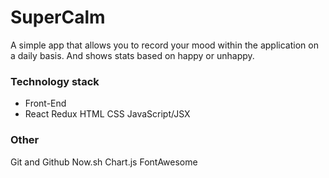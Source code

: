 # SuperCalm
A simple app that allows you to record your mood within the application on a daily basis. And shows stats based on happy or unhappy.
### Technology stack
- Front-End
- React
Redux
HTML
CSS
JavaScript/JSX
### Other
Git and Github
Now.sh
Chart.js
FontAwesome
